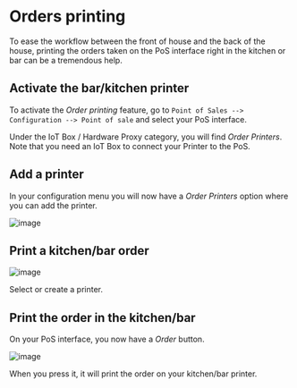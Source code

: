 # Orders printing

To ease the workflow between the front of house and the back of the
house, printing the orders taken on the PoS interface right in the
kitchen or bar can be a tremendous help.

## Activate the bar/kitchen printer

To activate the *Order printing* feature, go to `Point
of Sales --> Configuration --> Point of sale` and select your PoS
interface.

Under the IoT Box / Hardware Proxy category, you will find *Order
Printers*. Note that you need an IoT Box to connect your Printer to the
PoS.

## Add a printer

In your configuration menu you will now have a *Order Printers* option
where you can add the printer.

![image](kitchen_printing/kitchen_printing01.png)

## Print a kitchen/bar order

![image](kitchen_printing/kitchen_printing02.png)

Select or create a printer.

## Print the order in the kitchen/bar

On your PoS interface, you now have a *Order* button.

![image](kitchen_printing/kitchen_printing03.png)

When you press it, it will print the order on your kitchen/bar printer.
